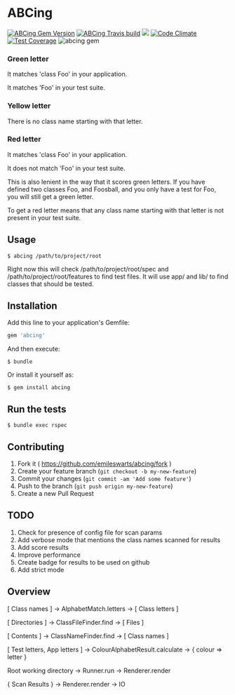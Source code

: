 # ABCing

[![ABCing Gem Version](https://badge.fury.io/rb/abcing.svg)](http://badge.fury.io/rb/abcing)
[![ABCing Travis build](https://api.travis-ci.org/emileswarts/abcing.svg)](https://travis-ci.org/emileswarts/ABCing.svg)
![](http://ruby-gem-downloads-badge.herokuapp.com/abcing/0.0.2?type=total&color=brightgreen)
[![Code Climate](https://codeclimate.com/github/emileswarts/ABCing/badges/gpa.svg)](https://codeclimate.com/github/emileswarts/ABCing)
[![Test Coverage](https://codeclimate.com/github/emileswarts/ABCing/badges/coverage.svg)](https://codeclimate.com/github/emileswarts/ABCing)
![abcing gem](https://s3-eu-west-1.amazonaws.com/abcing/coverage.png)

### Green letter
It matches 'class Foo' in your application.

It matches 'Foo' in your test suite.

### Yellow letter
There is no class name starting with that letter.

### Red letter
It matches 'class Foo' in your application.

It does not match 'Foo' in your test suite.

This is also lenient in the way that it scores green letters.
If you have defined two classes Foo, and Foosball, and you only have a test for Foo, you will still get a green letter.

To get a red letter means that any class name starting with that letter is not present in your test suite.

## Usage

    $ abcing /path/to/project/root

Right now this will check /path/to/project/root/spec and /path/to/project/root/features to find test files.
It will use app/ and lib/ to find classes that should be tested.

## Installation

Add this line to your application's Gemfile:

```ruby
gem 'abcing'
```

And then execute:

    $ bundle

Or install it yourself as:

    $ gem install abcing

## Run the tests

    $ bundle exec rspec

## Contributing

1. Fork it ( https://github.com/emileswarts/abcing/fork )
2. Create your feature branch (`git checkout -b my-new-feature`)
3. Commit your changes (`git commit -am 'Add some feature'`)
4. Push to the branch (`git push origin my-new-feature`)
5. Create a new Pull Request

## TODO

1. Check for presence of config file for scan params
2. Add verbose mode that mentions the class names scanned for results
3. Add score results
4. Improve performance
5. Create badge for results to be used on github
6. Add strict mode

## Overview

[ Class names ] -> AlphabetMatch.letters -> [ Class letters ]

[ Directories ] -> ClassFileFinder.find -> [ Files ]

[ Contents ] -> ClassNameFinder.find -> [ Class names ]

[ Test letters, App letters ] -> ColourAlphabetResult.calculate -> { colour => letter }

Root working directory -> Runner.run -> Renderer.render

{ Scan Results } -> Renderer.render -> IO
